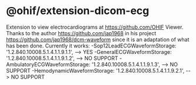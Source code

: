 # @ohif/extension-dicom-ecg
Extension to view electrocardiograms at https://github.com/OHIF Viewer.
Thanks to the author https://github.com/jap1968 in his project https://github.com/jap1968/dcm-waveform since it is an adaptation of what has been done.
Currently it works:
  -Sop12LeadECGWaveformStorage: '1.2.840.10008.5.1.4.1.1.9.1.1', --> YES 
  -GeneralECGWaveformStorage: '1.2.840.10008.5.1.4.1.1.9.1.2', --> NO SUPPORT
  -AmbulatoryECGWaveformStorage: '1.2.840.10008.5.1.4.1.1.9.1.3', --> NO SUPPORT
  -HemodynamicWaveformStorage: '1.2.840.10008.5.1.4.1.1.9.2.1', --> NO SUPPORT
